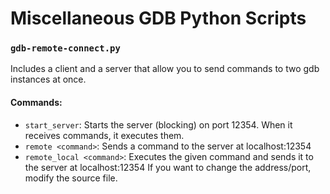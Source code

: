 # Miscellaneous GDB Python Scripts
### `gdb-remote-connect.py`
Includes a client and a server that allow you to send commands to two gdb instances at once.
#### Commands:
 - `start_server`: Starts the server (blocking) on port 12354. When it receives commands, it executes them.
 - `remote <command>`: Sends a command to the server at localhost:12354
 - `remote_local <command>`: Executes the given command and sends it to the server at localhost:12354
If you want to change the address/port, modify the source file.
